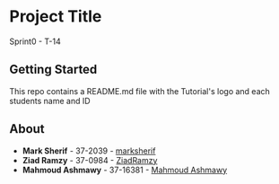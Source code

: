 # Project Title

Sprint0 - T-14

## Getting Started

This repo contains a README.md file with the Tutorial's logo and each students name and ID

## About

* **Mark Sherif** - 37-2039 - [marksherif](https://github.com/marksherif)
* **Ziad Ramzy** - 37-0984 - [ZiadRamzy](https://github.com/ZiadRamzy)
* **Mahmoud Ashmawy** - 37-16381 - [Mahmoud Ashmawy](https://github.com/ashmawy1)
